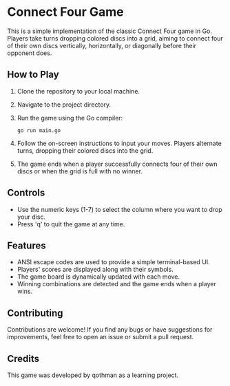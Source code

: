 # Connect Four Game 

This is a simple implementation of the classic Connect Four game in Go. Players take turns dropping colored discs into a grid, aiming to connect four of their own discs vertically, horizontally, or diagonally before their opponent does.

## How to Play

1. Clone the repository to your local machine.
2. Navigate to the project directory.
3. Run the game using the Go compiler:

    ```
    go run main.go
    ```

4. Follow the on-screen instructions to input your moves. Players alternate turns, dropping their colored discs into the grid.
5. The game ends when a player successfully connects four of their own discs or when the grid is full with no winner.

## Controls

- Use the numeric keys (1-7) to select the column where you want to drop your disc.
- Press 'q' to quit the game at any time.

## Features

- ANSI escape codes are used to provide a simple terminal-based UI.
- Players' scores are displayed along with their symbols.
- The game board is dynamically updated with each move.
- Winning combinations are detected and the game ends when a player wins.

## Contributing

Contributions are welcome! If you find any bugs or have suggestions for improvements, feel free to open an issue or submit a pull request.

## Credits

This game was developed by qothman as a learning project.

